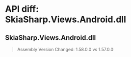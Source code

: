 # API diff: SkiaSharp.Views.Android.dll

## SkiaSharp.Views.Android.dll

> Assembly Version Changed: 1.58.0.0 vs 1.57.0.0

